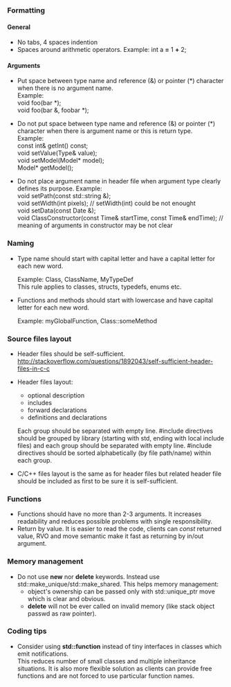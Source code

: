 
### Formatting

#### General

* No tabs, 4 spaces indention
* Spaces around arithmetic operators. Example: int a __=__ 1 __+__ 2;

#### Arguments
* Put space between type name and reference (&) or pointer (\*) character when there is no argument name.<br/>
  Example:<br/>
           void foo(bar *); <br/>
           void foo(bar &, foobar *);

* Do not put space between type name and reference (&) or pointer (\*) character when there is argument name
  or this is return type.<br/>
  Example: <br/>
           const int& getInt() const;<br/>
           void setValue(Type& value);<br/>
           void setModel(Model\* model);<br/>
           Model\* getModel();<br/>

* Do not place argument name in header file when argument type clearly defines its purpose. Example: <br/>
  void setPath(const std::string &);<br/>
  void setWidth(int pixels);   // setWidth(int) could be not enought<br/>
  void setData(const Date &);<br/>
  void ClassConstructor(const Time& startTime, const Time& endTime); // meaning of arguments in constructor may be not clear<br/>

### Naming
* Type name should start with capital letter and have a capital letter for each new word. 

  Example: Class, ClassName, MyTypeDef<br/>
  This rule applies to classes, structs, typedefs, enums etc.
  
* Functions and methods should start with lowercase and have capital letter for each new word.

  Example: myGlobalFunction, Class::someMethod

### Source files layout
* Header files should be self-sufficient.
  http://stackoverflow.com/questions/1892043/self-sufficient-header-files-in-c-c

* Header files layout:
  - optional description
  - includes
  - forward declarations
  - definitions and declarations
  
  Each group should be separated with empty line. 
  \#include directives should be grouped by library (starting with std, ending with local include files) and each group should be separated with empty line. 
  \#include directives should be sorted alphabetically (by file path/name) within each group.

* C/C++ files layout is the same as for header files but related header file should be included as first to be sure it is self-sufficient.
 
### Functions
* Functions should have no more than 2-3 arguments. It increases readability and reduces possible problems with single responsibility.
* Return by value. It is easier to read the code, clients can *const* returned value, RVO and move semantic make it fast as returning by in/out argument. 

### Memory management
* Do not use **new** nor **delete** keywords. Instead use std::make_unique/std::make_shared. This helps memory management:
  - object's ownership can be passed only with std::unique_ptr move which is clear and obvious. 
  - **delete** will not be ever called on invalid memory (like stack object passwd as raw pointer).

### Coding tips
* Consider using **std::function** instead of tiny interfaces in classes which emit notifications. <br/>
  This reduces number of small classes and multiple inheritance situations. It is also more flexible solution as clients can provide free functions and are not forced to use particular function names.
